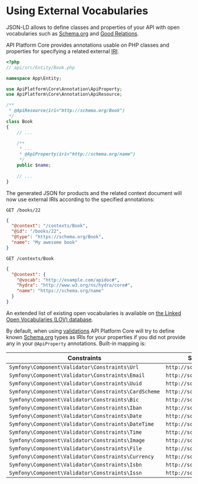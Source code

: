 # Using External Vocabularies

JSON-LD allows to define classes and properties of your API with open vocabularies such as [Schema.org](https://schema.org)
and [Good Relations](http://www.heppnetz.de/projects/goodrelations/).

API Platform Core provides annotations usable on PHP classes and properties for specifying a related external [IRI](http://en.wikipedia.org/wiki/Internationalized_resource_identifier).

```php
<?php
// api/src/Entity/Book.php

namespace App\Entity;

use ApiPlatform\Core\Annotation\ApiProperty;
use ApiPlatform\Core\Annotation\ApiResource;

/**
 * @ApiResource(iri="http://schema.org/Book")
 */
class Book
{
    // ...

    /**
     * ...
     * @ApiProperty(iri="http://schema.org/name")
     */
    public $name;
    
    // ...
}
```

The generated JSON for products and the related context document will now use external IRIs according to the specified annotations:

`GET /books/22`

```json
{
  "@context": "/contexts/Book",
  "@id": "/books/22",
  "@type": "https://schema.org/Book",
  "name": "My awesome book"
}
```

`GET /contexts/Book`

```json
{
  "@context": {
    "@vocab": "http://example.com/apidoc#",
    "hydra": "http://www.w3.org/ns/hydra/core#",
    "name": "https://schema.org/name"
  }
}
```

An extended list of existing open vocabularies is available on [the Linked Open Vocabularies (LOV) database](http://lov.okfn.org/dataset/lov/).

By default, when using [validations](validation.md) API Platform Core will try to define known [Schema.org](https://schema.org) types as IRIs for your properties if you did not provide any in your `@ApiProperty` annotations.
Built-in mapping is:

Constraints                                          | Schema.org type                   |
---------------------------------------------------- |-----------------------------------|
`Symfony\Component\Validator\Constraints\Url`        | `http://schema.org/url`           |
`Symfony\Component\Validator\Constraints\Email`      | `http://schema.org/email`         |
`Symfony\Component\Validator\Constraints\Uuid`       | `http://schema.org/identifier`    |
`Symfony\Component\Validator\Constraints\CardScheme` | `http://schema.org/identifier`    |
`Symfony\Component\Validator\Constraints\Bic`        | `http://schema.org/identifier`    |
`Symfony\Component\Validator\Constraints\Iban`       | `http://schema.org/identifier`    |
`Symfony\Component\Validator\Constraints\Date`       | `http://schema.org/Date`          |
`Symfony\Component\Validator\Constraints\DateTime`   | `http://schema.org/DateTime`      |
`Symfony\Component\Validator\Constraints\Time`       | `http://schema.org/Time`          |
`Symfony\Component\Validator\Constraints\Image`      | `http://schema.org/image`         |
`Symfony\Component\Validator\Constraints\File`       | `http://schema.org/MediaObject`   |
`Symfony\Component\Validator\Constraints\Currency`   | `http://schema.org/priceCurrency` |
`Symfony\Component\Validator\Constraints\Isbn`       | `http://schema.org/isbn`          |
`Symfony\Component\Validator\Constraints\Issn`       | `http://schema.org/issn`          |
